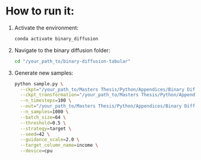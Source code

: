 # How to run it:

1. Activate the environment:

    ```bash
    conda activate binary_diffusion
    ```

2. Navigate to the binary diffusion folder:

    ```bash
    cd "/your_path_to/binary-diffusion-tabular"
    ```

3. Generate new samples:

    ```bash
    python sample.py \
      --ckpt="/your_path_to/Masters Thesis/Python/Appendices/Binary Diffusion/results/adult_CFG_small/model-final.pt" \
      --ckpt_transformation="/your_path_to/Masters Thesis/Python/Appendices/Binary Diffusion/results/adult_CFG_small/transformation.joblib" \
      --n_timesteps=100 \
      --out="/your_path_to/Masters Thesis/Python/Appendices/Binary Diffusion/samples" \
      --n_samples=1000 \
      --batch_size=64 \
      --threshold=0.5 \
      --strategy=target \
      --seed=42 \
      --guidance_scale=2.0 \
      --target_column_name=income \
      --device=cpu
    ```


